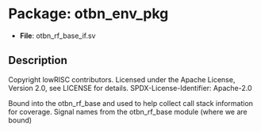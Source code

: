 # Package: otbn_env_pkg

- **File**: otbn_rf_base_if.sv
## Description

 Copyright lowRISC contributors.
 Licensed under the Apache License, Version 2.0, see LICENSE for details.
 SPDX-License-Identifier: Apache-2.0

 Bound into the otbn_rf_base and used to help collect call stack information for coverage.
 Signal names from the otbn_rf_base module (where we are bound)


